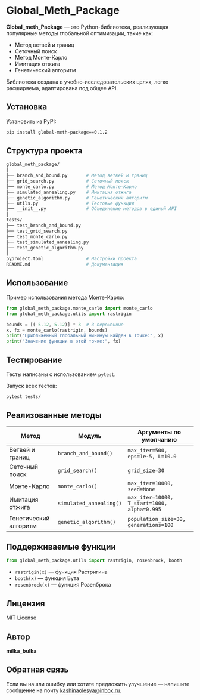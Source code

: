 # Global_Meth_Package

**Global_meth_Package** — это Python-библиотека, реализующая популярные методы глобальной оптимизации, такие как:
- Метод ветвей и границ
- Сеточный поиск
- Метод Монте-Карло
- Имитация отжига
- Генетический алгоритм

Библиотека создана в учебно-исследовательских целях, легко расширяема, адаптирована под общее API.


## Установка

Установить из PyPI:

```bash
pip install global-meth-package==0.1.2
```


## Структура проекта

```bash
global_meth_package/
│
├── branch_and_bound.py       # Метод ветвей и границ
├── grid_search.py            # Сеточный поиск
├── monte_carlo.py            # Метод Монте-Карло
├── simulated_annealing.py    # Имитация отжига
├── genetic_algorithm.py      # Генетический алгоритм
├── utils.py                  # Тестовые функции
├── __init__.py               # Объединение методов в единый API
│
tests/
├── test_branch_and_bound.py
├── test_grid_search.py
├── test_monte_carlo.py
├── test_simulated_annealing.py
├── test_genetic_algorithm.py
│
pyproject.toml                # Настройки проекта
README.md                     # Документация
```


## Использование

Пример использования метода Монте-Карло:

```python
from global_meth_package.monte_carlo import monte_carlo
from global_meth_package.utils import rastrigin

bounds = [(-5.12, 5.12)] * 3  # 3 переменные
x, fx = monte_carlo(rastrigin, bounds)
print("Приближённый глобальный минимум найден в точке:", x)
print("Значение функции в этой точке:", fx)
```


## Тестирование

Тесты написаны с использованием `pytest`.

Запуск всех тестов:

```bash
pytest tests/
```


## Реализованные методы

| Метод                  | Модуль                  | Аргументы по умолчанию                        |
|------------------------|-------------------------|-----------------------------------------------|
| Ветвей и границ        | `branch_and_bound()`    | `max_iter=500, eps=1e-5, L=10.0`              |
| Сеточный поиск         | `grid_search()`         | `grid_size=30`                                |
| Монте-Карло            | `monte_carlo()`         | `max_iter=10000, seed=None`                   |
| Имитация отжига        | `simulated_annealing()` | `max_iter=10000, T_start=1000, alpha=0.995`   |
| Генетический алгоритм  | `genetic_algorithm()`   | `population_size=30, generations=100`         |


## Поддерживаемые функции

```python
from global_meth_package.utils import rastrigin, rosenbrock, booth
```

- `rastrigin(x)` — функция Растригина
- `booth(x)` — функция Бута
- `rosenbrock(x)` — функция Розенброка

## Лицензия

MIT License

## Автор

**milka_bulka**  

## Обратная связь

Если вы нашли ошибку или хотите предложить улучшение — напишите сообщение на почту kashinaolesya@inbox.ru.
